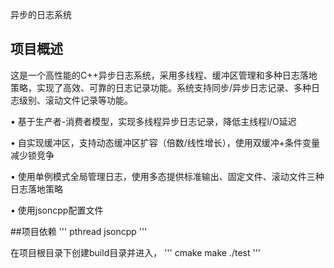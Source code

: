 异步的日志系统	
## 项目概述
 这是一个高性能的C++异步日志系统，采用多线程、缓冲区管理和多种日志落地策略，实现了高效、可靠的日志记录功能。系统支持同步/异步日志记录、多种日志级别、滚动文件记录等功能。

•  基于生产者-消费者模型，实现多线程异步日志记录，降低主线程I/O延迟

•  自实现缓冲区，支持动态缓冲区扩容（倍数/线性增长），使用双缓冲+条件变量减少锁竞争

•  使用单例模式全局管理日志，使用多态提供标准输出、固定文件、滚动文件三种日志落地策略 

•  使用jsoncpp配置文件

##项目依赖
'''
pthread
jsoncpp
'''

在项目根目录下创建build目录并进入，
'''
cmake 
make
./test
'''